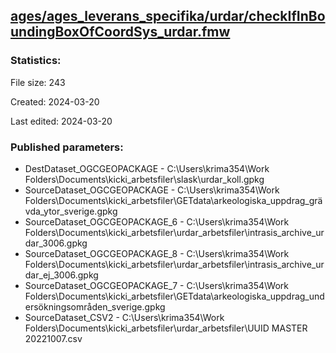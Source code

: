 ﻿## [ages/ages_leverans_specifika/urdar/checkIfInBoundingBoxOfCoordSys_urdar.fmw](https://github.com/kicki58/kix_working_dir/blob/master/ages/ages_leverans_specifika/urdar/checkIfInBoundingBoxOfCoordSys_urdar.fmw)

### Statistics:
File size: 243

Created: 2024-03-20

Last edited: 2024-03-20



### Published parameters:
*  DestDataset_OGCGEOPACKAGE    -   C:\Users\krima354\Work Folders\Documents\kicki_arbetsfiler\slask\urdar_koll.gpkg
*  SourceDataset_OGCGEOPACKAGE    -   C:\Users\krima354\Work Folders\Documents\kicki_arbetsfiler\GETdata\arkeologiska_uppdrag_grävda_ytor_sverige.gpkg
*  SourceDataset_OGCGEOPACKAGE_6    -   C:\Users\krima354\Work Folders\Documents\kicki_arbetsfiler\urdar_arbetsfiler\intrasis_archive_urdar_3006.gpkg
*  SourceDataset_OGCGEOPACKAGE_8    -   C:\Users\krima354\Work Folders\Documents\kicki_arbetsfiler\urdar_arbetsfiler\intrasis_archive_urdar_ej_3006.gpkg
*  SourceDataset_OGCGEOPACKAGE_7    -   C:\Users\krima354\Work Folders\Documents\kicki_arbetsfiler\GETdata\arkeologiska_uppdrag_undersökningsområden_sverige.gpkg
*  SourceDataset_CSV2    -   C:\Users\krima354\Work Folders\Documents\kicki_arbetsfiler\urdar_arbetsfiler\UUID MASTER 20221007.csv







